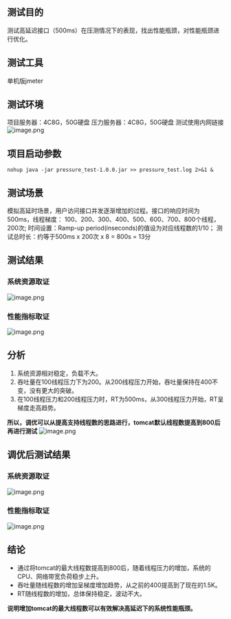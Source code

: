 ## 测试目的
测试高延迟接口（500ms）在压测情况下的表现，找出性能瓶颈，对性能瓶颈进行优化。
## 测试工具
单机版jmeter
## 测试环境
项目服务器：4C8G，50G硬盘
压力服务器：4C8G，50G硬盘
测试使用内网链接
![image.png](https://cdn.nlark.com/yuque/0/2023/png/34971997/1675845912097-56141eed-8468-4c64-9190-c6b7bb53bbab.png#averageHue=%23181a1e&clientId=uddbd674c-d4f7-4&from=paste&height=637&id=uf6289a44&name=image.png&originHeight=637&originWidth=1831&originalType=binary&ratio=1&rotation=0&showTitle=false&size=277393&status=done&style=none&taskId=uf476f688-5453-41b1-bced-cc877763de2&title=&width=1831)
## 项目启动参数
`nohup java -jar pressure_test-1.0.0.jar >> pressure_test.log 2>&1 &`
## 测试场景
模拟高延时场景，用户访问接口并发逐渐增加的过程。接口的响应时间为500ms，线程梯度： 100、200、300、400、500、600、700、800个线程，200次;
时间设置：Ramp-up period(inseconds)的值设为对应线程数的1/10； 
测试总时长：约等于500ms x 200次 x 8 = 800s = 13分
## 测试结果
### 系统资源取证
![image.png](https://cdn.nlark.com/yuque/0/2023/png/34971997/1675846479396-f559b88c-920f-427a-982f-94c7b88a5c05.png#averageHue=%23141719&clientId=uddbd674c-d4f7-4&from=paste&height=1228&id=u5bda0d6a&name=image.png&originHeight=1228&originWidth=2493&originalType=binary&ratio=1&rotation=0&showTitle=false&size=488437&status=done&style=none&taskId=u98039f35-b78c-40b5-9049-06f9658defd&title=&width=2493)
### 性能指标取证
![image.png](https://cdn.nlark.com/yuque/0/2023/png/34971997/1675846569446-2a425bad-5711-4180-9697-c4a8987fe4ad.png#averageHue=%2314181a&clientId=uddbd674c-d4f7-4&from=paste&height=1301&id=u3c97babc&name=image.png&originHeight=1301&originWidth=2559&originalType=binary&ratio=1&rotation=0&showTitle=false&size=334975&status=done&style=none&taskId=u441307d6-a5f3-4fa6-ad69-cd8a3b20e70&title=&width=2559)
## 分析

1. 系统资源相对稳定，负载不大。
2. 吞吐量在100线程压力下为200。从200线程压力开始，吞吐量保持在400不变，没有更大的突破。
3. 在100线程压力和200线程压力时，RT为500ms，从300线程压力开始，RT呈梯度走高趋势。

**所以，调优可以从提高支持线程数的思路进行，tomcat默认线程数提高到800后再进行测试**
![image.png](https://cdn.nlark.com/yuque/0/2023/png/34971997/1675847076208-00661712-b096-4a9a-9b17-441ec7187209.png#averageHue=%23f7f7f5&clientId=uddbd674c-d4f7-4&from=paste&height=177&id=u91fcecfb&name=image.png&originHeight=177&originWidth=407&originalType=binary&ratio=1&rotation=0&showTitle=false&size=18137&status=done&style=none&taskId=u098634b5-6538-481b-93d8-16dfdd7292c&title=&width=407)
## 调优后测试结果
### 系统资源取证
![image.png](https://cdn.nlark.com/yuque/0/2023/png/34971997/1675848080925-f2e75e77-5869-4dd0-a3cb-76c1f02778f4.png#averageHue=%2315181a&clientId=uddbd674c-d4f7-4&from=paste&height=1303&id=u65a93e06&name=image.png&originHeight=1303&originWidth=2559&originalType=binary&ratio=1&rotation=0&showTitle=false&size=492243&status=done&style=none&taskId=u18df4e94-216d-42c3-bd88-30d5a1854ed&title=&width=2559)
### 性能指标取证
![image.png](https://cdn.nlark.com/yuque/0/2023/png/34971997/1675848111675-06c6a8b4-3597-4e97-9ef0-b90abfd46f3d.png#averageHue=%2316191b&clientId=uddbd674c-d4f7-4&from=paste&height=1240&id=u6a451293&name=image.png&originHeight=1240&originWidth=2554&originalType=binary&ratio=1&rotation=0&showTitle=false&size=332195&status=done&style=none&taskId=u184f5977-3409-447c-9c9a-a2a8ddcee24&title=&width=2554)
## 结论

- 通过将tomcat的最大线程数提高到800后，随着线程压力的增加，系统的CPU、网络带宽负荷稳步上升。
- 吞吐量随线程数的增加呈梯度增加趋势，从之前的400提高到了现在的1.5K。
- RT随线程数的增加，总体保持稳定，波动不大。

**说明增加tomcat的最大线程数可以有效解决高延迟下的系统性能瓶颈。**
